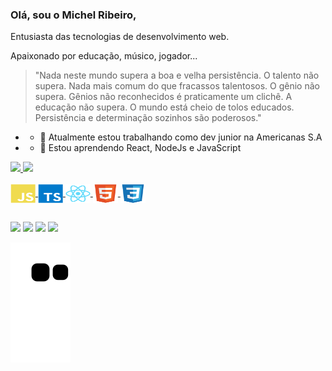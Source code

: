 ### Olá, sou o Michel Ribeiro,

Entusiasta das tecnologias de desenvolvimento web.

Apaixonado por educação, músico, jogador...

> "Nada neste mundo supera a boa e velha persistência. O talento não
> supera. Nada mais comum do que fracassos talentosos. O gênio não
> supera. Gênios não reconhecidos é praticamente um clichê. A educação
> não supera. O mundo está cheio de tolos educados. Persistência e
> determinação sozinhos são poderosos."

- - 🔭 Atualmente estou trabalhando como dev junior na Americanas S.A
- - 🌱 Estou aprendendo React, NodeJs e JavaScript


 <div>
  <a href="https://github.com/MikeOfic">
  <img height="165" src="https://github-readme-stats.vercel.app/api?username=mikeofic&show_icons=true&theme=react&hide_border=true&include_all_commits=true&count_private=true "/>
  <img height="165" src="https://github-readme-stats.vercel.app/api/top-langs/?username=mikeofic&layout=compact&langs_count=7&theme=react&hide_border=true"/>
</div>
  
  
<div style="display: inline_block"><br>
  <img align="center" alt="Mike-Js" height="30" width="40" src="https://raw.githubusercontent.com/devicons/devicon/master/icons/javascript/javascript-plain.svg">
  <img align="center" alt="Mike-Ts" height="30" width="40" src="https://raw.githubusercontent.com/devicons/devicon/master/icons/typescript/typescript-plain.svg">
  <img align="center" alt="Mike-React" height="30" width="40" src="https://raw.githubusercontent.com/devicons/devicon/master/icons/react/react-original.svg">
  <img align="center" alt="Mike-HTML" height="30" width="40" src="https://raw.githubusercontent.com/devicons/devicon/master/icons/html5/html5-original.svg">
  <img align="center" alt="Mike-CSS" height="30" width="40" src="https://raw.githubusercontent.com/devicons/devicon/master/icons/css3/css3-original.svg">
</div>
  
  ##
 
<div> 
  <a href="https://instagram.com/MikeOfic" target="_blank"><img src="https://img.shields.io/badge/-Instagram-%23E4405F?style=for-the-badge&logo=instagram&logoColor=white" target="_blank"></a>
 	<a href="https://www.twitch.tv/mikeofic96" target="_blank"><img src="https://img.shields.io/badge/Twitch-9146FF?style=for-the-badge&logo=twitch&logoColor=white" target="_blank"></a>
  <a href = "mailto:michel@studiom2d.com"><img src="https://img.shields.io/badge/-Gmail-%23333?style=for-the-badge&logo=gmail&logoColor=white" target="_blank"></a>
  <a href="https://www.linkedin.com/in/jean-santos-294638144/" target="_blank"><img src="https://img.shields.io/badge/-LinkedIn-%230077B5?style=for-the-badge&logo=linkedin&logoColor=white" target="_blank"></a> 
 
  ![Snake animation](https://github.com/rafaballerini/rafaballerini/blob/output/github-contribution-grid-snake.svg)
 
</div>
